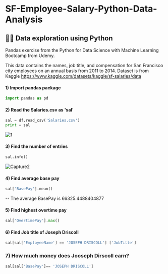 # SF-Employee-Salary-Python-Data-Analysis
## 👩‍💻 Data exploration using Python

Pandas exercise from the Python for Data Science with Machine Learning Bootcamp from Udemy.

This data contains the names, job title, and compensation for San Francisco city employees on an annual basis from 2011 to 2014. Dataset is from Kaggle https://www.kaggle.com/datasets/kaggle/sf-salaries/data

#### 1) Import pandas package
```python
import pandas as pd
```

#### 2) Read the Salaries.csv as 'sal'
```python
sal = df.read_csv('Salaries.csv')
print = sal
```
![1](https://github.com/Yuanlli/SF-Employee-Salary-Python-Data-Analysis/assets/35889216/720c6b4e-dac8-4e00-a349-d7f4e6e5ea32)


#### 3) Find the number of entries
```python
sal.info()
```
![Capture2](https://github.com/Yuanlli/SF-Employee-Salary-Python-Data-Analysis/assets/35889216/5ac1010f-86d6-439c-98f0-4673cd0a9b16)

#### 4) Find average base pay
```python
sal['BasePay'].mean()
```
-- The average BasePay is 66325.4488404877

#### 5) Find highest overtime pay
```python
sal['OvertimePay'].max()
```

#### 6) Find Job title of Joseph Driscoll
```python
sal[sal['EmployeeName'] == 'JOSEPH DRISCOLL'] ['JobTitle']
```
### 7) How much money does Jooseph Dirscoll earn?
```python
sal[sal['BasePay']== 'JOSEPH DRISCOLL']
```

